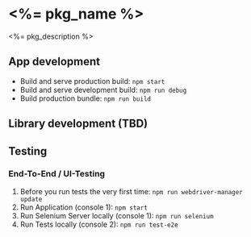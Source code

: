 # <%= pkg_name %>

<%= pkg_description %>

## App development

- Build and serve production build: `npm start`
- Build and serve development build: `npm run debug`
- Build production bundle: `npm run build`


## Library development (TBD)


## Testing

### End-To-End / UI-Testing

1. Before you run tests the very first time:  `npm run webdriver-manager update`
1. Run Application (console 1): `npm start`
1. Run Selenium Server locally (console 1): `npm run selenium`
1. Run Tests locally (console 2): `npm run test-e2e`
